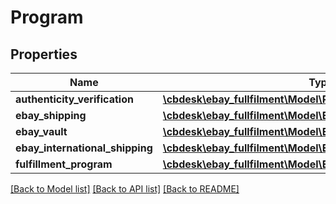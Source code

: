 # Program

## Properties
Name | Type | Description | Notes
------------ | ------------- | ------------- | -------------
**authenticity_verification** | [**\cbdesk\ebay_fullfilment\Model\PostSaleAuthenticationProgram**](PostSaleAuthenticationProgram.md) |  | [optional] 
**ebay_shipping** | [**\cbdesk\ebay_fullfilment\Model\EbayShipping**](EbayShipping.md) |  | [optional] 
**ebay_vault** | [**\cbdesk\ebay_fullfilment\Model\EbayVaultProgram**](EbayVaultProgram.md) |  | [optional] 
**ebay_international_shipping** | [**\cbdesk\ebay_fullfilment\Model\EbayInternationalShipping**](EbayInternationalShipping.md) |  | [optional] 
**fulfillment_program** | [**\cbdesk\ebay_fullfilment\Model\EbayFulfillmentProgram**](EbayFulfillmentProgram.md) |  | [optional] 

[[Back to Model list]](../../README.md#documentation-for-models) [[Back to API list]](../../README.md#documentation-for-api-endpoints) [[Back to README]](../../README.md)

